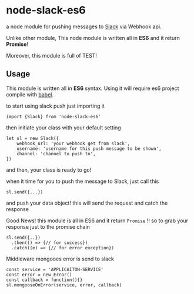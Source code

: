 node-slack-es6
==============
a node module for pushing messages to [Slack](https://slack.com) via Webhook api.

Unlike other module, This node module is written all in **ES6** and it return **Promise**!

Moreover, this module is full of TEST!

Usage
----------
This module is written all in **ES6** syntax. Using it will require es6 project compile with [babel](https://babeljs.io/).

to start using slack push just importing it

    import {Slack} from 'node-slack-es6'

then initiate your class with your default setting

    let sl = new Slack({
        webhook_url: 'your webhook get from slack',
        username: 'username for this push message to be shown',
        channel: 'channel to push to',
    })

and then, your class is ready to go!

when it time for you to push the message to Slack, just call this

    sl.send({...})

and push your data object! this will send the request and catch the response

Good News! this module is all in ES6 and it return `Promise` !!
so to grab your response just to the promise chain

    sl.send({..})
      .then(() => {// for success})
      .catch((e) => {// for error exception})


Middleware mongooes error is send to slack

    const service = 'APPLICAITON-SERVICE'
    const error = new Error()
    const callback = function(){}
    sl.mongooseOnError(service, error, callback)

